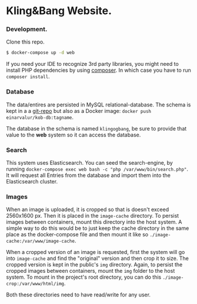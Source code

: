 # Kling&amp;Bang Website.

### Development.
Clone this repo.
```sh
$ docker-compose up -d web
```
If you need your IDE to recognize 3rd party libraries, you might need to install PHP dependencies by using [composer](https://getcomposer.org/). In which case you have to run `composer install`.

### Database
The data/entires are persisted in MySQL relational-database. The schema is kept in a a [git-repo](https://github.com/fizk/kob-db) but also as a Docker image: `docker push einarvalur/kob-db:tagname`.

The database in the schema is named `klingogbang`, be sure to provide that value to the **web** system so it can access the database.

### Search
This system uses Elasticsearch. You can seed the search-engine, by running `docker-compose exec web bash -c "php /var/www/bin/search.php"`. It will request all Entries from the database and import them into the Elasticsearch cluster.


### Images
When an image is uploaded, it is cropped so that is doesn't exceed 2560x1600 px. Then it is placed in the `image-cache` directory. To persist images between containers, mount this directory into the host system. A simple way to do this would be to just keep the cache directory in the same place as the docker-compose file and then mount it like so `./image-cache:/var/www/image-cache`.

When a cropped version of an image is requested, first the system will go into `image-cache` and find the "original" version and then crop it to size. The cropped version is kept in the public's `img` directory. Again, to persist the cropped images between containers, mount the `img` folder to the host system. To mount in the project's root directory, you can do this `./image-crop:/var/www/html/img`.

Both these directories need to have read/write for any user.
